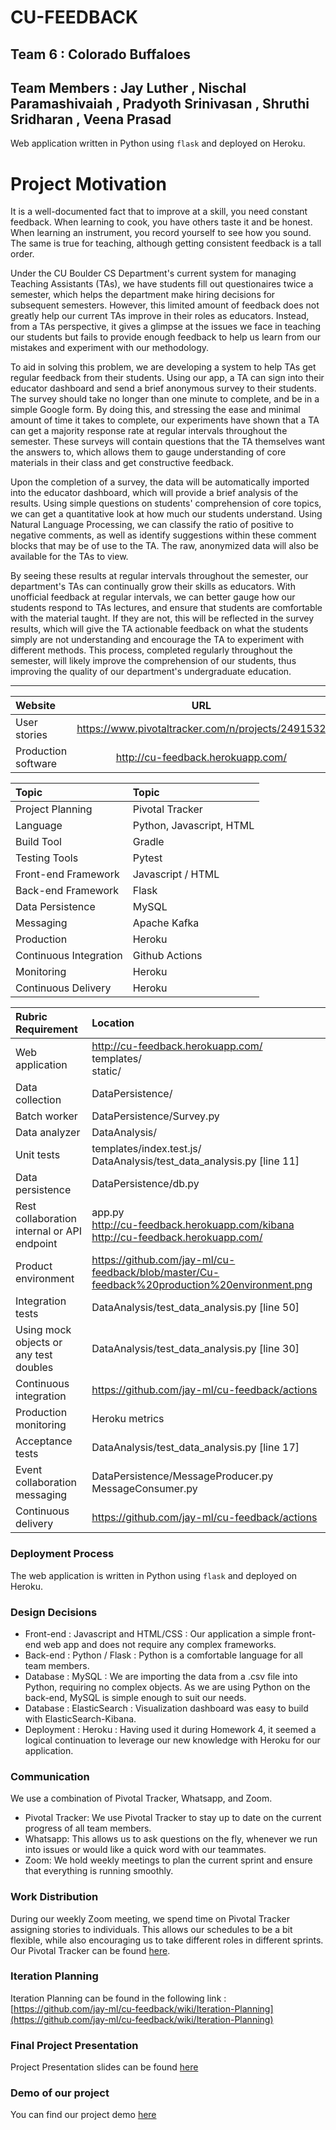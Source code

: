 # CU-FEEDBACK 

## Team 6 : Colorado Buffaloes

## Team Members : Jay Luther , Nischal Paramashivaiah , Pradyoth Srinivasan , Shruthi Sridharan , Veena Prasad

Web application written in Python using `flask` and deployed on Heroku.

# Project Motivation

It is a well-documented fact that to improve at a skill, you need constant feedback. When learning to cook, you have others taste it and be honest. When learning an instrument, you record yourself to see how you sound. The same is true for teaching, although getting consistent feedback is a tall order. 

Under the CU Boulder CS Department's current system for managing Teaching Assistants (TAs), we have students fill out questionaires twice a semester, which helps the department make hiring decisions for subsequent semesters. However, this limited amount of feedback does not greatly help our current TAs improve in their roles as educators. Instead, from a TAs perspective, it gives a glimpse at the issues we face in teaching our students but fails to provide enough feedback to help us learn from our mistakes and experiment with our methodology.

To aid in solving this problem, we are developing a system to help TAs get regular feedback from their students. Using our app, a TA can sign into their educator dashboard and send a brief anonymous survey to their students. The survey should take no longer than one minute to complete, and be in a simple Google form. By doing this, and stressing the ease and minimal amount of time it takes to complete, our experiments have shown that a TA can get a majority response rate at regular intervals throughout the semester. These surveys will contain questions that the TA themselves want the answers to, which allows them to gauge understanding of core materials in their class and get constructive feedback. 

Upon the completion of a survey, the data will be automatically imported into the educator dashboard, which will provide a brief analysis of the results. Using simple questions on students' comprehension of core topics, we can get a quantitative look at how much our students understand. Using Natural Language Processing, we can classify the ratio of positive to negative comments, as well as identify suggestions within these comment blocks that may be of use to the TA. The raw, anonymized data will also be available for the TAs to view.

By seeing these results at regular intervals throughout the semester, our department's TAs can continually grow their skills as educators. With unofficial feedback at regular intervals, we can better gauge how our students respond to TAs lectures, and ensure that students are comfortable with the material taught. If they are not, this will be reflected in the survey results, which will give the TA actionable feedback on what the students simply are not understanding and encourage the TA to experiment with different methods. This process, completed regularly throughout the semester, will likely improve the comprehension of our students, thus improving the quality of our department's undergraduate education.


---

|Website|URL|
|:---|:---:|
|User stories | https://www.pivotaltracker.com/n/projects/2491532 |
|Production software | http://cu-feedback.herokuapp.com/ |

|Topic|Topic|
|:---|:---|
|Project Planning|Pivotal Tracker|
|Language|Python, Javascript, HTML|
|Build Tool|Gradle|
|Testing Tools|Pytest|
|Front-end Framework|Javascript / HTML|
|Back-end Framework|Flask|
|Data Persistence|MySQL|
|Messaging|Apache Kafka|
|Production|Heroku|
|Continuous Integration|Github Actions|
|Monitoring|Heroku|
|Continuous Delivery|Heroku|

|Rubric Requirement|Location|
|:---|:---|
|Web application|http://cu-feedback.herokuapp.com/  <br /> templates/ <br /> static/|
|Data collection|DataPersistence/<multiple files>|
|Batch worker|DataPersistence/Survey.py|
|Data analyzer|DataAnalysis/<multiple files>|
|Unit tests|templates/index.test.js/ <br /> DataAnalysis/test_data_analysis.py [line 11] |
|Data persistence|DataPersistence/db.py|
|Rest collaboration internal or API endpoint|app.py <br /> http://cu-feedback.herokuapp.com/kibana <br /> http://cu-feedback.herokuapp.com/|
|Product environment|https://github.com/jay-ml/cu-feedback/blob/master/Cu-feedback%20production%20environment.png|
|Integration tests|DataAnalysis/test_data_analysis.py [line 50]|
|Using mock objects or any test doubles|DataAnalysis/test_data_analysis.py [line 30]|
|Continuous integration|https://github.com/jay-ml/cu-feedback/actions|
|Production monitoring|Heroku metrics|
|Acceptance tests|DataAnalysis/test_data_analysis.py [line 17]|
|Event collaboration messaging|DataPersistence/MessageProducer.py <br /> MessageConsumer.py|
|Continuous delivery|https://github.com/jay-ml/cu-feedback/actions|



### Deployment Process

The web application is written in Python using `flask` and deployed on Heroku.

### Design Decisions 

- Front-end : Javascript and HTML/CSS : Our application a simple front-end web app and does not require any complex frameworks. 
- Back-end : Python / Flask : Python is a comfortable language for all team members.
- Database : MySQL : We are importing the data from a .csv file into Python, requiring no complex objects. As we are using Python on the back-end, MySQL is simple enough to suit our needs.
- Database : ElasticSearch : Visualization dashboard was easy to build with ElasticSearch-Kibana.
- Deployment : Heroku : Having used it during Homework 4, it seemed a logical continuation to leverage our new knowledge with Heroku for our application.

### Communication

We use a combination of Pivotal Tracker, Whatsapp, and Zoom. 

- Pivotal Tracker: We use Pivotal Tracker to stay up to date on the current progress of all team members.
- Whatsapp: This allows us to ask questions on the fly, whenever we run into issues or would like a quick word with our teammates.
- Zoom: We hold weekly meetings to plan the current sprint and ensure that everything is running smoothly.

### Work Distribution

During our weekly Zoom meeting, we spend time on Pivotal Tracker assigning stories to individuals. This allows our schedules to be a bit flexible, while also encouraging us to take different roles in different sprints. Our Pivotal Tracker can be found [here](https://www.pivotaltracker.com/n/projects/2491532).

### Iteration Planning

Iteration Planning can be found in the following link :
[https://github.com/jay-ml/cu-feedback/wiki/Iteration-Planning](https://github.com/jay-ml/cu-feedback/wiki/Iteration-Planning)

### Final Project Presentation
Project Presentation slides can be found [here](https://github.com/jay-ml/cu-feedback/blob/master/FOS%20Presentation%20-%20Team%20Colorado%20Buffaloes%20-%20Final.pptx)

### Demo of our project
You can find our project demo [here](https://github.com/jay-ml/cu-feedback/blob/master/Demo%20of%20our%20project.mp4)


